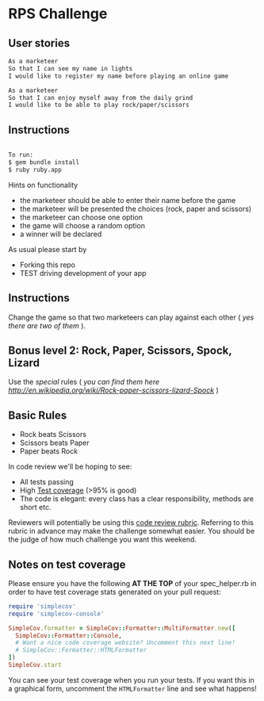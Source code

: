 # RPS Challenge

User stories
----

```sh
As a marketeer
So that I can see my name in lights
I would like to register my name before playing an online game

As a marketeer
So that I can enjoy myself away from the daily grind
I would like to be able to play rock/paper/scissors
```

## Instructions

```sh

To run:
$ gem bundle install
$ ruby ruby.app

```






Hints on functionality

- the marketeer should be able to enter their name before the game
- the marketeer will be presented the choices (rock, paper and scissors)
- the marketeer can choose one option
- the game will choose a random option
- a winner will be declared


As usual please start by

* Forking this repo
* TEST driving development of your app


## Instructions

Change the game so that two marketeers can play against each other ( _yes there are two of them_ ).

## Bonus level 2: Rock, Paper, Scissors, Spock, Lizard

Use the _special_ rules ( _you can find them here http://en.wikipedia.org/wiki/Rock-paper-scissors-lizard-Spock_ )

## Basic Rules

- Rock beats Scissors
- Scissors beats Paper
- Paper beats Rock

In code review we'll be hoping to see:

* All tests passing
* High [Test coverage](https://github.com/makersacademy/course/blob/master/pills/test_coverage.md) (>95% is good)
* The code is elegant: every class has a clear responsibility, methods are short etc.

Reviewers will potentially be using this [code review rubric](docs/review.md).  Referring to this rubric in advance may make the challenge somewhat easier.  You should be the judge of how much challenge you want this weekend.

Notes on test coverage
----------------------

Please ensure you have the following **AT THE TOP** of your spec_helper.rb in order to have test coverage stats generated
on your pull request:

```ruby
require 'simplecov'
require 'simplecov-console'

SimpleCov.formatter = SimpleCov::Formatter::MultiFormatter.new([
  SimpleCov::Formatter::Console,
  # Want a nice code coverage website? Uncomment this next line!
  # SimpleCov::Formatter::HTMLFormatter
])
SimpleCov.start
```

You can see your test coverage when you run your tests. If you want this in a graphical form, uncomment the `HTMLFormatter` line and see what happens!
